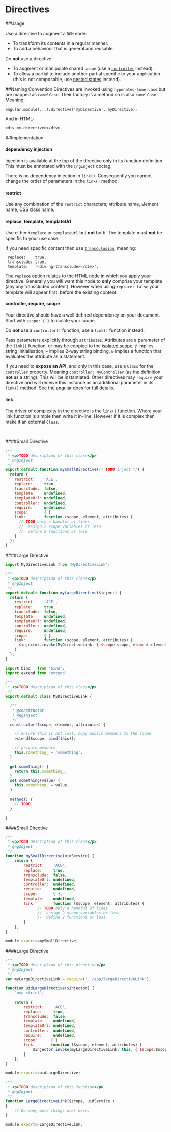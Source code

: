 Directives
==========

##Usage

Use a directive to augment a `DOM` node:

* To transform its contents in a regular manner.
* To add a behaviour that is general and reusable.

Do **not** use a directive:

* To augment or manipulate shared `scope` (use a [`controller`](https://docs.angularjs.org/guide/controller) instead).
* To allow a partial to include another partial specific to your application (this is not composable, use [nested states](https://github.com/angular-ui/ui-router/wiki/Nested-States-%26-Nested-Views) instead).

##Naming Convention
Directives are invoked using `hypenated-lowercase` but are mapped as `camelCase`. Their factory is a method so is also `camelCase`. Meaning:
```
angular.module(...).directive('myDirective', myDirective);
```
And in HTML:
```
<div my-directive></div>
```

##Implementation
#### dependency injection

Injection is available at the top of the directive only in its function definition. This must be annotated with the `@ngInject` doctag.

There is no dependency injection in `link()`. Consequently you cannot change the order of parameters in the `link()` method.

#### restrict

Use any combination of the `restrict` characters; `A`ttribute name, `E`lement name, CSS `C`lass name. 

#### replace, template, templateUrl

Use either `template` or `templateUrl` but **not** both. The template must **not** be specific to your use case.

If you need specific content then use [`transculusion`](https://docs.angularjs.org/api/ng/directive/ngTransclude), meaning:
```
 replace:    true,
 transclude: true,
 template:   '<div ng-transclude></div>',
```

The `replace` option relates to the HTML node in which you apply your directive. Generally you will want this node to **only** comprise your template (any any transcluded content). However when using `replace: false` your template will appear first, before the existing content.

#### controller, require, scope

Your directive should have a well defined dependency on your document. Start with `scope: { }` to isolate your scope.

Do **not** use a `controller()` function, use a `link()` function instead.

Pass parameters explicitly through `attributes`. Attributes are a parameter of the `link()` function, or may be coppied to the [isolated scope](https://umur.io/angularjs-directives-using-isolated-scope-with-attributes/); `@` implies string initialisation, `=` implies 2-way string binding, `&` implies a function that evaluates the attribute as a statement.

If you need to **expose an API**, and only in this case, use a `Class` for the `controller` property. Meaning `controller: MyController` (as the definition **not** as a string). This will be instantiated. Other directives may `require` your directive and will receive this instance as an additional parameter in its `link()` method. See the angular [docs](https://docs.angularjs.org/guide/directive) for full details. 

#### link

The driver of complexity in the directive is the `link()` function. Where your link function is simple then write it in-line. However if it is complex then make it an external `Class`.

<br/>

<div class='es6-start'></div>

####Small Directive
```javascript
/**
 * <p>TODO description of this class</p>
 * @ngInject
 */
export default function mySmallDirective(/* TODO inject */) {
  return {
    restrict:    'ACE',
    replace:     true,
    transclude:  false,
    template:    undefined,
    templateUrl: undefined,
    controller:  undefined,
    require:     undefined,
    scope:       { },
    link:        function (scope, element, attributes) {
      // TODO only a handful of lines
      //  assign 2 scope variables or less
      //  define 2 functions or less
    }
  };
}

```

####Large Directive

```javascript
import MyDirectiveLink from 'MyDirectiveLink';

/**
 * <p>TODO description of this class</p>
 * @ngInject
 */
export default function myLargeDirective($inject) {
  return {
    restrict:    'ACE',
    replace:     true,
    transclude:  false,
    template:    undefined,
    templateUrl: undefined,
    controller:  undefined,
    require:     undefined,
    scope:       { },
    link:        function (scope, element, attributes) {
      $injector.invoke(MyDirectiveLink, { $scope:scope, element:element, attributes:attributes });
    }
  };
}

```

```javascript
import bind   from 'bind';
import extend from 'extend';

/**
 * <p>TODO description of this class</p>
 */
export default class MyDirectiveLink {

  /**
   * @constructor
   * @ngInject
   */
  constructor($scope, element, attributes) {

    // ensure this is not lost, copy public members to the scope
    extend($scope, bind(this));

    // private members
    this.something_ = 'something';
  }

  get something() {
    return this.something_;
  }
  set something(value) {
    this.something_ = value;
  }

  method() {
    // TODO
  }

}
```

<div class='es6-stop'></div>


<div class='es5-start'></div>

####Small Directive
```javascript
/**
 * <p>TODO description of this class</p>
 * @ngInject
 */
function mySmallDirective(uidService) {
    return {
        restrict:    'ACE',
        replace:     true,
        transclude:  false,
        templateUrl: undefined,
        controller:  undefined,
        require:     undefined,
        scope:       { },
        template:    undefined,
        link:        function ($scope, element, attributes) {
              // TODO only a handful of lines
              //  assign 2 scope variables or less
              //  define 2 functions or less
        }
    };
}

module.exports=mySmallDirective;
```
####Large Directive
```javascript
/**
 * <p>TODO description of this directive</p>
 * @ngInject
 */
var myLargeDirectiveLink = require('../app/largeDirectiveLink');

function uidLargeDirective($injector) {
    'use strict';

    return {
        restrict:    'ACE',
        replace:     true,
        transclude:  false,
        template:    undefined,
        templateUrl: undefined,
        controller:  undefined,
        require:     undefined,
        scope:      { }
        link:       function ($scope, element, attributes) {
            $injector.invoke(myLargeDirectiveLink, this, { $scope:$scope, element:element, attributes:attributes });
        }
    };
}

module.exports=uidLargeDirective;
```
```javascript
/**
 * <p>TODO description of this function</p>
 * @ngInject
 */
function LargeDirectiveLink($scope, uidService )
{
    // Do many more things over here.
}

module.exports=LargeDirectiveLink;
```

<div class='es6-stop'></div>




